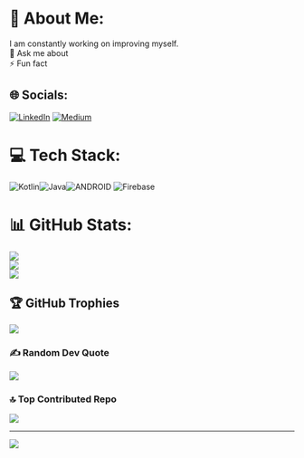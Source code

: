 # 💫 About Me:
I am constantly working on improving myself.<br>💬 Ask me about<br>⚡ Fun fact


## 🌐 Socials:
[![LinkedIn](https://img.shields.io/badge/LinkedIn-%230077B5.svg?logo=linkedin&logoColor=white)](https://www.linkedin.com/in/beratgozubuyuk) [![Medium](https://img.shields.io/badge/Medium-12100E?logo=medium&logoColor=white)](https://medium.com/@gozubuyukberat) 

# 💻 Tech Stack:
![Kotlin](https://img.shields.io/badge/kotlin-%230095D5.svg?style=for-the-badge&logo=kotlin&logoColor=white)![Java](https://img.shields.io/badge/java-%23ED8B00.svg?style=for-the-badge&logo=java&logoColor=white)![ANDROID](https://img.shields.io/badge/android-%2320232a.svg?style=for-the-badge&logo=android&logoColor=%a4c639) ![Firebase](https://img.shields.io/badge/firebase-%23039BE5.svg?style=for-the-badge&logo=firebase)
# 📊 GitHub Stats:
![](https://github-readme-stats.vercel.app/api?username=beratgozubuyuk&theme=dark&hide_border=false&include_all_commits=false&count_private=false)<br/>
![](https://github-readme-streak-stats.herokuapp.com/?user=beratgozubuyuk&theme=dark&hide_border=false)<br/>
![](https://github-readme-stats.vercel.app/api/top-langs/?username=beratgozubuyuk&theme=dark&hide_border=false&include_all_commits=false&count_private=false&layout=compact)

## 🏆 GitHub Trophies
![](https://github-profile-trophy.vercel.app/?username=beratgozubuyuk&theme=radical&no-frame=false&no-bg=true&margin-w=4)

### ✍️ Random Dev Quote
![](https://quotes-github-readme.vercel.app/api?type=horizontal&theme=radical)

### 🔝 Top Contributed Repo
![](https://github-contributor-stats.vercel.app/api?username=beratgozubuyuk&limit=5&theme=dark&combine_all_yearly_contributions=true)

---
[![](https://visitcount.itsvg.in/api?id=beratgozubuyuk&icon=0&color=0)](https://visitcount.itsvg.in)

<!-- Proudly created with GPRM ( https://gprm.itsvg.in ) -->

